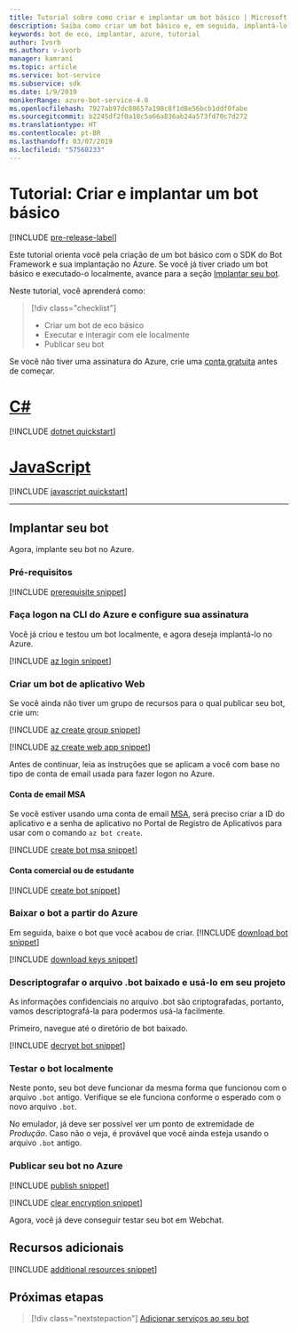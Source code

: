```yaml
---
title: Tutorial sobre como criar e implantar um bot básico | Microsoft Docs
description: Saiba como criar um bot básico e, em seguida, implantá-lo no Azure.
keywords: bot de eco, implantar, azure, tutorial
author: Ivorb
ms.author: v-ivorb
manager: kamrani
ms.topic: article
ms.service: bot-service
ms.subservice: sdk
ms.date: 1/9/2019
monikerRange: azure-bot-service-4.0
ms.openlocfilehash: 7927ab97dc88657a198c8f1d8e56bcb1ddf0fabe
ms.sourcegitcommit: b2245df2f0a18c5a66a836ab24a573fd70c7d272
ms.translationtype: HT
ms.contentlocale: pt-BR
ms.lasthandoff: 03/07/2019
ms.locfileid: "57568233"
---
```

# <a name="tutorial-create-and-deploy-a-basic-bot"></a>Tutorial: Criar e implantar um bot básico

[!INCLUDE [pre-release-label](../includes/pre-release-label.md)]

Este tutorial orienta você pela criação de um bot básico com o SDK do Bot Framework e sua implantação no Azure. Se você já tiver criado um bot básico e executado-o localmente, avance para a seção [Implantar seu bot](#deploy-your-bot).

Neste tutorial, você aprenderá como:

> [!div class="checklist"]
> * Criar um bot de eco básico
> * Executar e interagir com ele localmente
> * Publicar seu bot

Se você não tiver uma assinatura do Azure, crie uma [conta gratuita](https://azure.microsoft.com/free/?WT.mc_id=A261C142F) antes de começar.

# <a name="ctabcsharp"></a>[C#](#tab/csharp)

[!INCLUDE [dotnet quickstart](~/includes/quickstart-dotnet.md)]

# <a name="javascripttabjavascript"></a>[JavaScript](#tab/javascript)

[!INCLUDE [javascript quickstart](~/includes/quickstart-javascript.md)]

---

## <a name="deploy-your-bot"></a>Implantar seu bot

Agora, implante seu bot no Azure.

### <a name="prerequisites"></a>Pré-requisitos

[!INCLUDE [prerequisite snippet](~/includes/deploy/snippet-prerequisite.md)]

### <a name="login-to-azure-cli-and-set-your-subscription"></a>Faça logon na CLI do Azure e configure sua assinatura

Você já criou e testou um bot localmente, e agora deseja implantá-lo no Azure.

[!INCLUDE [az login snippet](~/includes/deploy/snippet-az-login.md)]

### <a name="create-a-web-app-bot"></a>Criar um bot de aplicativo Web

Se você ainda não tiver um grupo de recursos para o qual publicar seu bot, crie um:

[!INCLUDE [az create group snippet](~/includes/deploy/snippet-az-create-group.md)]

[!INCLUDE [az create web app snippet](~/includes/deploy/snippet-create-web-app.md)]

Antes de continuar, leia as instruções que se aplicam a você com base no tipo de conta de email usada para fazer logon no Azure.

#### <a name="msa-email-account"></a>Conta de email MSA

Se você estiver usando uma conta de email [MSA](https://en.wikipedia.org/wiki/Microsoft_account), será preciso criar a ID do aplicativo e a senha de aplicativo no Portal de Registro de Aplicativos para usar com o comando `az bot create`.

[!INCLUDE [create bot msa snippet](~/includes/deploy/snippet-create-bot-msa.md)]

#### <a name="business-or-school-account"></a>Conta comercial ou de estudante

[!INCLUDE [create bot snippet](~/includes/deploy/snippet-create-bot.md)]

### <a name="download-the-bot-from-azure"></a>Baixar o bot a partir do Azure

Em seguida, baixe o bot que você acabou de criar. 
[!INCLUDE [download bot snippet](~/includes/deploy/snippet-download-bot.md)]

[!INCLUDE [download keys snippet](~/includes/snippet-abs-key-download.md)]

### <a name="decrypt-the-downloaded-bot-file-and-use-in-your-project"></a>Descriptografar o arquivo .bot baixado e usá-lo em seu projeto

As informações confidenciais no arquivo .bot são criptografadas, portanto, vamos descriptografá-la para podermos usá-la facilmente. 

Primeiro, navegue até o diretório de bot baixado.

[!INCLUDE [decrypt bot snippet](~/includes/deploy/snippet-decrypt-bot.md)]

### <a name="test-your-bot-locally"></a>Testar o bot localmente

Neste ponto, seu bot deve funcionar da mesma forma que funcionou com o arquivo `.bot` antigo. Verifique se ele funciona conforme o esperado com o novo arquivo `.bot`.

No emulador, já deve ser possível ver um ponto de extremidade de *Produção*. Caso não o veja, é provável que você ainda esteja usando o arquivo `.bot` antigo.

### <a name="publish-your-bot-to-azure"></a>Publicar seu bot no Azure

<!-- TODO: re-encrypt your .bot file? -->

[!INCLUDE [publish snippet](~/includes/deploy/snippet-publish.md)]

<!-- TODO: If we tell them to re-encrypt, this step is not necessary. -->

[!INCLUDE [clear encryption snippet](~/includes/deploy/snippet-clear-encryption.md)]

Agora, você já deve conseguir testar seu bot em Webchat.

## <a name="additional-resources"></a>Recursos adicionais

[!INCLUDE [additional resources snippet](~/includes/deploy/snippet-additional-resources.md)]

## <a name="next-steps"></a>Próximas etapas
> [!div class="nextstepaction"]
> [Adicionar serviços ao seu bot](bot-builder-tutorial-add-qna.md)

